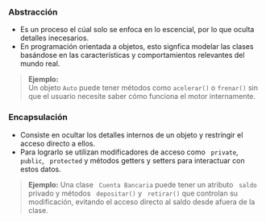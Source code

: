 ### Abstracción

- Es un proceso el cúal solo se enfoca en lo escencial, por lo que oculta detalles inecesarios.
- En programación orientada a objetos, esto signfica modelar las clases basándose en las características y comportamientos relevantes del mundo real.

> **Ejemplo:**  
> Un objeto `Auto` puede tener métodos como `acelerar()` o `frenar()` sin que el usuario necesite saber cómo funciona el motor internamente.

### Encapsulación

- Consiste en ocultar los detalles internos de un objeto y restringir el acceso directo a ellos.
- Para lograrlo se utilizan modificadores de acceso como ` private`, ` public`, ` protected` y métodos getters y setters para interactuar con estos datos.

> **Ejemplo:**
> Una clase ` Cuenta Bancaria` puede tener un atributo ` saldo` privado y métodos ` depositar()` y ` retirar()` que controlan su modificación, evitando el acceso directo al saldo desde afuera de la clase.
